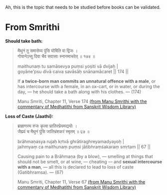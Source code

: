 Ah, this is the topic that needs to be studied before books can be validated.

# From Smrithi

**Should take bath:**

> मैथुनं तु समासेव्य पुंसि योषिति वा द्विजः ।  
> गोयानेऽप्सु दिवा चैव सवासाः स्नानमाचरेत् ॥ १७४ ॥  
> 
> maithunaṃ tu samāsevya puṃsi yoṣiti vā dvijaḥ |  
> goyāne'psu divā caiva savāsāḥ snānamācaret || 174 ||  
> 
> If **a twice-born man commits an unnatural offence with a male**, or has intercourse with a female, in an ox-cart, or in water, or during the day, — he should take a bath along with his clothes. — (174)
> 
> Manu Smriti, Chapter 11, Verse 174 [(from Manu Smrithi with the commentary of Medhatithi from Sanskrit Wisdom Library)](http://www.wisdomlib.org/hinduism/book/manusmriti-with-the-commentary-of-medhatithi/d/doc202068.html)

**Loss of Caste (Jaathi):**

> ब्राह्मणस्य रुजः कृत्वा घ्रातिरघ्रेयमद्ययोः ।  
> जैह्म्यं च मैथुनं पुंसि जातिभ्रंशकरं स्मृतम् ॥ ६७ ॥  
> 
> brāhmaṇasya rujaḥ kṛtvā ghrātiraghreyamadyayoḥ |  
> jaihmyaṃ ca maithunaṃ puṃsi jātibhraṃśakaraṃ smṛtam || 67 ||  
> 
> Causing pain to a Brāhmaṇa (by a blow), — smelling at things that should not be smelt, or at wine, — cheating — and **sexual intercourse with a man**, — all this is declared to lead to loss of caste (Gatibhramsa). — (67)  
> 
> Manu Smriti, Chapter 11, Verse 67 [(from Manu Smrithi with the commentary of Medhatithi from Sanskrit Wisdom Library)](http://www.wisdomlib.org/hinduism/book/manusmriti-with-the-commentary-of-medhatithi/d/doc201944.html)


